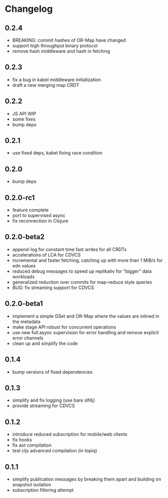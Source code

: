 # Changelog


## 0.2.4
   - BREAKING: commit hashes of OR-Map have changed
   - support high throughput binary protocol
   - remove hash middleware and hash in fetching

## 0.2.3
   - fix a bug in kabel middleware initialization
   - draft a new merging map CRDT

## 0.2.2
   - JS API WIP
   - some fixes
   - bump deps

## 0.2.1
   - use fixed deps, kabel fixing race condition

## 0.2.0
   - bump deps

## 0.2.0-rc1
   - feature complete
   - port to supervised async
   - fix reconnection in Clojure

## 0.2.0-beta2
   - append-log for constant time fast writes for all CRDTs
   - accelerations of LCA for CDVCS
   - incremental and faster fetching, catching up with more than 1 MiB/s for edn values
   - reduced debug messages to speed up replikativ for "bigger" data workloads
   - generalized reduction over commits for map-reduce style queries
   - BUG: fix streaming support for CDVCS

## 0.2.0-beta1
   - implement a simple GSet and OR-Map where the values are inlined in the metadata
   - make stage API robust for concurrent operations
   - use new full.async supervision for error handling and remove explicit error channels
   - clean up and simplify the code

## 0.1.4
   - bump versions of fixed dependencies

## 0.1.3
   - simplify and fix logging (use bare slf4j)
   - provide streaming for CDVCS

## 0.1.2
   - introduce reduced subscription for mobile/web clients
   - fix hooks
   - fix aot compilation
   - test cljs advanced compilation (in topiq)

## 0.1.1
   - simplify publication messages by breaking them apart and building on snapshot isolation
   - subscription filtering attempt
 
